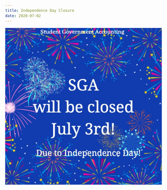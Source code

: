 ```yaml
---
title: Independence Day Closure
date: 2020-07-02
---
```


![Student Government Accounting will be closed July 3rd due to Independence Day](/docs/sga-indep-u20.png)
